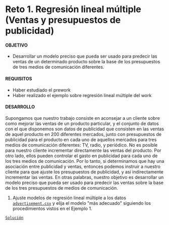 # Reto 1. Regresión lineal múltiple (Ventas y presupuestos de publicidad)

#### OBJETIVO 

- Desarrollar un modelo preciso que pueda ser usado para predecir las ventas de un determinado producto sobre la base de los presupuestos de tres medios de comunicación diferentes.

#### REQUISITOS 

- Haber estudiado el prework
- Haber realizado el ejemplo sobre regresión lineal múltiple del work

#### DESARROLLO

Supongamos que nuestro trabajo consiste en aconsejar a un cliente sobre como mejorar las ventas de un producto particular, y el conjunto de datos con el que disponemos son datos de publicidad que consisten en las ventas de aquel producto en 200 diferentes mercados, junto con presupuestos de publicidad para el producto en cada uno de aquellos mercados para tres medios de comunicación diferentes: TV, radio, y periódico. No es posible para nuestro cliente incrementar directamente las ventas del producto. Por otro lado, ellos pueden controlar el gasto en publicidad para cada uno de los tres medios de comunicación. Por lo tanto, si determinamos que hay una asociación entre publicidad y ventas, entonces podemos instruir a nuestro cliente para que ajuste los presupuestos de publicidad, y así indirectamente incrementar las ventas. En otras palabras, nuestro objetivo es desarrollar un modelo preciso que pueda ser usado para predecir las ventas sobre la base de los tres presupuestos de medios de comunicación.

1. Ajuste modelos de regresión lineal múltiple a los datos [`advertisement.csv`](https://raw.githubusercontent.com/beduExpert/Programacion-R-Santander-2021/main/Sesion-05/Reto-01/advertising.csv) y elija el modelo "más adecuado" siguiendo los procedimientos vistos en el Ejemplo 1.



[`Solución`](../Ejemplo-02/Readme.md)  
